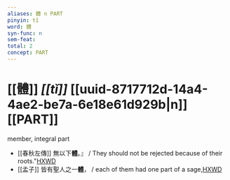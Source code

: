 ```yaml
---
aliases: 體 n PART
pinyin: tǐ
word: 體
syn-func: n
sem-feat: 
total: 2
concept: PART 
---
```

# [[體]] *[[tǐ]]*  [[uuid-8717712d-14a4-4ae2-be7a-6e18e61d929b|n]] [[PART]]
member, integral part
 - [[春秋左傳]] 無以下**體**。』 / They should not be rejected because of their roots."[HXWD](https://hxwd.org/textview.html?location=KR1e0001_tls_005-586a.36)
 - [[孟子]] 皆有聖人之一**體**， / each of them had one part of a sage,[HXWD](https://hxwd.org/textview.html?location=KR1h0001_tls_003-25a.4)